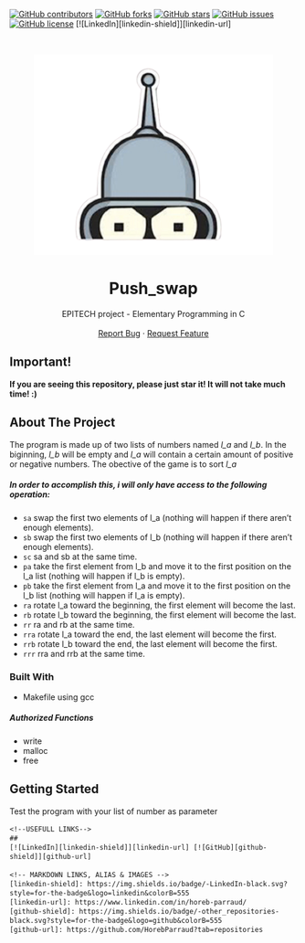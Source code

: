 [![GitHub contributors](https://img.shields.io/github/contributors/HorebParraud/push_swap?style=for-the-badge)](https://github.com/HorebParraud/push_swap/graphs/contributors)
[![GitHub forks](https://img.shields.io/github/forks/HorebParraud/push_swap?style=for-the-badge)](https://github.com/HorebParraud/push_swap/network)
[![GitHub stars](https://img.shields.io/github/stars/HorebParraud/push_swap?style=for-the-badge)](https://github.com/HorebParraud/push_swap/stargazers)
[![GitHub issues](https://img.shields.io/github/issues/HorebParraud/push_swap?style=for-the-badge)](https://github.com/HorebParraud/push_swap/issues)
[![GitHub license](https://img.shields.io/github/license/HorebParraud/push_swap?style=for-the-badge)](https://github.com/HorebParraud/push_swap)
[![LinkedIn][linkedin-shield]][linkedin-url]

<!-- PROJECT LOGO -->
<br />
<p align="center">
  <a>
    <img src=".CPE.png" alt="Logo">
  </a>

  <h1 align="center">Push_swap</h1>

  <p align="center">
    EPITECH project - Elementary Programming in C
    <br />
    <br />
    <a href="https://github.com/HorepParraud/push_swap/issues">Report Bug</a>
    ·
    <a href="https://github.com/HorebParraud/push_swap/issues">Request Feature</a>
  </p>
</p>


<!-- IMPORTANT -->
## Important!
**If you are seeing this repository, please just star it! It will not take much time! :)**

<!-- ABOUT THE PROJECT -->
## About The Project
The program is made up  of two lists of numbers named *l_a* and *l_b*.
In the biginning, *l_b* will be empty and *l_a* will contain a certain amount of positive or negative numbers.
The obective of the game is to sort *l_a*

##### In order to accomplish this, i will only have access to the following operation:
* `sa` swap the first two elements of l_a (nothing will happen if there aren’t enough elements).
* `sb` swap the first two elements of l_b (nothing will happen if there aren’t enough elements).
* `sc` sa and sb at the same time.
* `pa` take the first element from l_b and move it to the first position on the l_a list (nothing will happen if l_b is empty).
* `pb` take the first element from l_a and move it to the first position on the l_b list (nothing will happen if l_a is empty).
* `ra` rotate l_a toward the beginning, the first element will become the last.
* `rb` rotate l_b toward the beginning, the first element will become the last.
* `rr` ra and rb at the same time.
* `rra` rotate l_a toward the end, the last element will become the first.
* `rrb` rotate l_b toward the end, the last element will become the first.
* `rrr` rra and rrb at the same time.

### Built With
* Makefile using gcc

##### Authorized Functions
* write
* malloc
* free

<!-- GETTING STARTED -->
## Getting Started
Test the program with your list of number as parameter

```
<!--USEFULL LINKS-->
## 
[![LinkedIn][linkedin-shield]][linkedin-url] [![GitHub][github-shield]][github-url]

<!-- MARKDOWN LINKS, ALIAS & IMAGES -->
[linkedin-shield]: https://img.shields.io/badge/-LinkedIn-black.svg?style=for-the-badge&logo=linkedin&colorB=555
[linkedin-url]: https://www.linkedin.com/in/horeb-parraud/
[github-shield]: https://img.shields.io/badge/-other_repositories-black.svg?style=for-the-badge&logo=github&colorB=555
[github-url]: https://github.com/HorebParraud?tab=repositories
